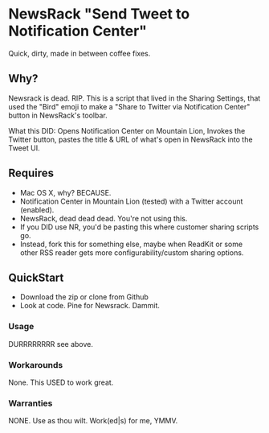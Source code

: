 # NewsRack "Send Tweet to Notification Center" #

Quick, dirty, made in between coffee fixes.

## Why?

Newsrack is dead. RIP. This is a script that lived in the Sharing Settings, that used the "Bird" emoji to make a "Share to Twitter via Notification Center" button in NewsRack's toolbar.

What this DID: Opens Notification Center on Mountain Lion, Invokes the Twitter button, pastes the title & URL of what's open in NewsRack into the Tweet UI.

## Requires

- Mac OS X, why? BECAUSE.
- Notification Center in Mountain Lion (tested) with a Twitter account (enabled).
- NewsRack, dead dead dead. You're not using this.
- If you DID use NR, you'd be pasting this where customer sharing scripts go.
- Instead, fork this for something else, maybe when ReadKit or some other RSS reader gets more configurability/custom sharing options.

## QuickStart

- Download the zip or clone from Github
- Look at code. Pine for Newsrack. Dammit.

### Usage

DURRRRRRRR see above.

### Workarounds

None. This USED to work great.

### Warranties

NONE. Use as thou wilt. Work(ed|s) for me, YMMV.






